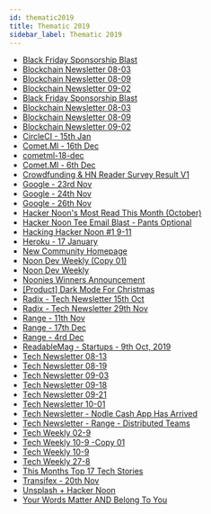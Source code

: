 ```yaml
---
id: thematic2019
title: Thematic 2019
sidebar_label: Thematic 2019
---
```


-   <a href="/html/Thematic/2019/Black Friday Sponsorship Blast.html" target="_parent">Black Friday Sponsorship Blast</a>
-   <a href="/html/Thematic/2019/Blockchain Newsletter 08-03.html" target="_parent">Blockchain Newsletter 08-03</a>
-   <a href="/html/Thematic/2019/Blockchain Newsletter 08-09.html" target="_parent">Blockchain Newsletter 08-09</a>
-   <a href="/html/Thematic/2019/Black Friday Sponsorship Blast.html" target="_parent">Blockchain Newsletter 09-02</a>
-   [Black Friday Sponsorship Blast](/html/Thematic/2019/Black%20Friday%20Sponsorship%20Blast.html)
-   [Blockchain Newsletter 08-03](/newsletters/html/Thematic/2019/Blockchain%20Newsletter%2008-03.html)
-   [Blockchain Newsletter 08-09](/newsletters/html/Thematic/2019/Blockchain%20Newsletter%2008-09.html)
-   [Blockchain Newsletter 09-02](/newsletters/html/Thematic/2019/Blockchain%20Newsletter%2009-02.html)
-   [CircleCI - 15th Jan](/newsletters/html/Thematic/2019/CircleCI%20-%2015th%20Jan.html)
-   [Comet.Ml - 16th Dec](/newsletters/html/Thematic/2019/Comet.Ml%20-%2016th%20Dec.html)
-   [cometml-18-dec](/newsletters/html/Thematic/2019/cometml-18-dec.html)
-   [Comet.Ml - 6th Dec](/newsletters/html/Thematic/2019/Comet.Ml%20-%206th%20Dec.html)
-   [Crowdfunding & HN Reader Survey Result V1](/newsletters/html/Thematic/2019/Crowdfunding%20&%20HN%20Reader%20Survey%20Result%20V1.html)
-   [Google - 23rd Nov](/newsletters/html/Thematic/2019/Google%20-%2023rd%20Nov.html)
-   [Google - 24th Nov](/newsletters/html/Thematic/2019/Google%20-%2024th%20Nov.html)
-   [Google - 26th Nov](/newsletters/html/Thematic/2019/Google%20-%2026th%20Nov.html)
-   [Hacker Noon's Most Read This Month (October)](</newsletters/html/Thematic/2019/Hacker%20Noon's%20Most%20Read%20This%20Month%20(October).html>)
-   [Hacker Noon Tee Email Blast - Pants Optional](/newsletters/html/Thematic/2019/Hacker%20Noon%20Tee%20Email%20Blast%20-%20Pants%20Optional.html)
-   [Hacking Hacker Noon #1 9-11](/newsletters/html/Thematic/2019/Hacking%20Hacker%20Noon%20#1%209-11.html)
-   [Heroku - 17 January](/newsletters/html/Thematic/2019/Heroku%20-%2017%20January.html)
-   [New Community Homepage](/newsletters/html/Thematic/2019/New%20Community%20Homepage.html)
-   [Noon Dev Weekly (Copy 01)](</newsletters/html/Thematic/2019/Noon%20Dev%20Weekly%20(Copy%2001).html>)
-   [Noon Dev Weekly](/newsletters/html/Thematic/2019/Noo%20%20Dev%20Weekly.html)
-   [Noonies Winners Announcement](/newsletters/html/Thematic/2019/Noonies%20Winners%20Announcement.html)
-   [[Product] Dark Mode For Christmas](/newsletters/html/Thematic/2019/[Product]%20Dark%20Mode%20For%20Christmas.html)
-   [Radix - Tech Newsletter 15th Oct](/newsletters/html/Thematic/2019/Radix%20-%20Tech%20Newsletter%2015th%20Oct.html)
-   [Radix - Tech Newsletter 29th Nov](/newsletters/html/Thematic/2019/Radix%20-%20Tech%20Newsletter%2029th%20Nov.html)
-   [Range - 11th Nov](/newsletters/html/Thematic/2019/Range%20-%2011th%20Nov.html)
-   [Range - 17th Dec](/newsletters/html/Thematic/2019/Range%20-%2017th%20Dec.html)
-   [Range - 4rd Dec](/newsletters/html/Thematic/2019/Range%20-%204rd%20Dec.html)
-   [ReadableMag - Startups - 9th Oct, 2019](/newsletters/html/Thematic/2019/ReadableMag%20-%20Startups%20-%209th%20Oct,%202019.html)
-   [Tech Newsletter 08-13](/newsletters/html/Thematic/2019/Tech%20Newsletter%2008-13.html)
-   [Tech Newsletter 08-19](/newsletters/html/Thematic/2019/Tech%20Newsletter%2008-19.html)
-   [Tech Newsletter 09-03](/newsletters/html/Thematic/2019/Tech%20Newsletter%2009-03.html)
-   [Tech Newsletter 09-18](/newsletters/html/Thematic/2019/Tech%20Newsletter%2009-18.html)
-   [Tech Newsletter 09-21](/newsletters/html/Thematic/2019/Tech%20Newsletter%2009-21.html)
-   [Tech Newsletter 10-01](/newsletters/html/Thematic/2019/Tech%20Newsletter%2010-01.html)
-   [Tech Newsletter - Nodle Cash App Has Arrived](/newsletters/html/Thematic/2019/Tech%20Newsletter%20-%20Nodle%20Cash%20App%20Has%20Arrived.html)
-   [Tech Newsletter - Range - Distributed Teams](/newsletters/html/Thematic/2019/Tech%20Newsletter%20-%20Range%20-%20Distributed%20Teams.html)
-   [Tech Weekly 02-9](/newsletters/html/Thematic/2019/Tech%20Weekly%2002-9.html)
-   [Tech Weekly 10-9 -Copy 01](/newsletters/html/Thematic/2019/Tech%20Weekly%2010-9%20-Copy%2001.html)
-   [Tech Weekly 10-9](/newsletters/html/Thematic/2019/Tech%20Weekly%2010-9.html)
-   [Tech Weekly 27-8](/newsletters/html/Thematic/2019/Tech%20Weekly%2027-8.html)
-   [This Months Top 17 Tech Stories](/newsletters/html/Thematic/2019/This%20Months%20Top%2017%20Tech%20Stories.html)
-   [Transifex - 20th Nov](/newsletters/html/Thematic/2019/Transifex%20-%2020th%20Nov.html)
-   [Unsplash + Hacker Noon](/newsletters/html/Thematic/2019/[Unsplash%20+%20Hacker%20Noon.html)
-   [Your Words Matter AND Belong To You](/newsletters/html/Thematic/2019/our%20Words%20Matter%20AND%20Belong%20To%20You.html)
